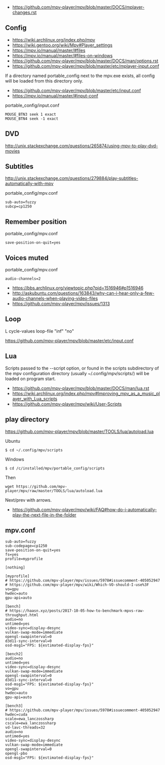 - https://github.com/mpv-player/mpv/blob/master/DOCS/mplayer-changes.rst

## Config

- https://wiki.archlinux.org/index.php/mpv
- https://wiki.gentoo.org/wiki/Mpv#Player_settings
- https://mpv.io/manual/master/#files
- https://mpv.io/manual/master/#files-on-windows
- https://github.com/mpv-player/mpv/blob/master/DOCS/man/options.rst
- https://github.com/mpv-player/mpv/blob/master/etc/mplayer-input.conf

If a directory named portable_config next to the mpv.exe exists, all config will be loaded from this directory only.

- https://github.com/mpv-player/mpv/blob/master/etc/input.conf
- https://mpv.io/manual/master/#input-conf

portable_config/input.conf

```
MOUSE_BTN3 seek 1 exact
MOUSE_BTN4 seek -1 exact
```

## DVD

http://unix.stackexchange.com/questions/265874/using-mpv-to-play-dvd-movies

## Subtitles

http://unix.stackexchange.com/questions/279884/play-subtitles-automatically-with-mpv

portable_config/mpv.conf

```
sub-auto=fuzzy
subcp=cp1250
```

## Remember position

portable_config/mpv.conf

```
save-position-on-quit=yes
```

## Voices muted

portable_config/mpv.conf

```
audio-channels=2
```

- https://bbs.archlinux.org/viewtopic.php?pid=1516946#p1516946
- http://askubuntu.com/questions/163843/why-can-i-hear-only-a-few-audio-channels-when-playing-video-files
- https://github.com/mpv-player/mpv/issues/1313

## Loop

L cycle-values loop-file "inf" "no"

https://github.com/mpv-player/mpv/blob/master/etc/input.conf

## Lua

Scripts passed to the --script option, or found in the scripts subdirectory of the mpv configuration directory (usually ~/.config/mpv/scripts/) will be loaded on program start.

- https://github.com/mpv-player/mpv/blob/master/DOCS/man/lua.rst
- https://wiki.archlinux.org/index.php/mpv#Improving_mpv_as_a_music_player_with_Lua_scripts
- https://github.com/mpv-player/mpv/wiki/User-Scripts


## play directory

https://github.com/mpv-player/mpv/blob/master/TOOLS/lua/autoload.lua

Ubuntu

`$ cd ~/.config/mpv/scripts`

Windows

`$ cd /c/installed/mpv/portable_config/scripts`

Then

`wget https://github.com/mpv-player/mpv/raw/master/TOOLS/lua/autoload.lua`

Next/prev with arrows.

- https://github.com/mpv-player/mpv/wiki/FAQ#how-do-i-automatically-play-the-next-file-in-the-folder

## mpv.conf

```
sub-auto=fuzzy
sub-codepage=cp1250
save-position-on-quit=yes
fs=yes
profile=myprofile

[nothing]

[myprofile]
# https://github.com/mpv-player/mpv/issues/5978#issuecomment-405052947
# https://github.com/mpv-player/mpv/wiki/Which-VO-should-I-use%3F
vo=gpu
hwdec=auto
gpu-api=auto

[bench]
# https://haasn.xyz/posts/2017-10-05-how-to-benchmark-mpvs-raw-throughput.html
audio=no
untimed=yes
video-sync=display-desync
vulkan-swap-mode=immediate
opengl-swapinterval=0
d3d11-sync-interval=0
osd-msg1="FPS: ${estimated-display-fps}"

[bench2]
audio=no
untimed=yes
video-sync=display-desync
vulkan-swap-mode=immediate
opengl-swapinterval=0
d3d11-sync-interval=0
osd-msg1="FPS: ${estimated-display-fps}"
vo=gpu
hwdec=auto
gpu-api=auto

[bench3]
# https://github.com/mpv-player/mpv/issues/5978#issuecomment-405052947
hwdec=cuda
scale=ewa_lanczossharp
cscale=ewa_lanczossharp
vd-lavc-threads=32
audio=no
untimed=yes
video-sync=display-desync
vulkan-swap-mode=immediate
opengl-swapinterval=0
opengl-pbo
osd-msg1="FPS: ${estimated-display-fps}"
```
